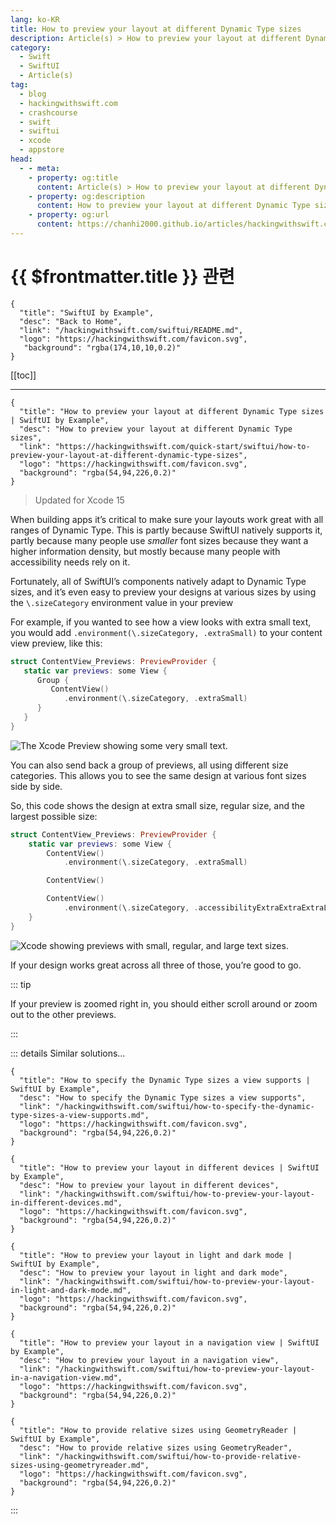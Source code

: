 ```yaml
---
lang: ko-KR
title: How to preview your layout at different Dynamic Type sizes
description: Article(s) > How to preview your layout at different Dynamic Type sizes
category:
  - Swift
  - SwiftUI
  - Article(s)
tag: 
  - blog
  - hackingwithswift.com
  - crashcourse
  - swift
  - swiftui
  - xcode
  - appstore
head:
  - - meta:
    - property: og:title
      content: Article(s) > How to preview your layout at different Dynamic Type sizes
    - property: og:description
      content: How to preview your layout at different Dynamic Type sizes
    - property: og:url
      content: https://chanhi2000.github.io/articles/hackingwithswift.com/swiftui/how-to-preview-your-layout-at-different-dynamic-type-sizes.html
---
```


# {{ $frontmatter.title }} 관련

```component VPCard
{
  "title": "SwiftUI by Example",
  "desc": "Back to Home",
  "link": "/hackingwithswift.com/swiftui/README.md",
  "logo": "https://hackingwithswift.com/favicon.svg",
   "background": "rgba(174,10,10,0.2)"
}
```

[[toc]]

---

```component VPCard
{
  "title": "How to preview your layout at different Dynamic Type sizes | SwiftUI by Example",
  "desc": "How to preview your layout at different Dynamic Type sizes",
  "link": "https://hackingwithswift.com/quick-start/swiftui/how-to-preview-your-layout-at-different-dynamic-type-sizes",
  "logo": "https://hackingwithswift.com/favicon.svg",
  "background": "rgba(54,94,226,0.2)"
}
```

> Updated for Xcode 15

When building apps it’s critical to make sure your layouts work great with all ranges of Dynamic Type. This is partly because SwiftUI natively supports it, partly because many people use *smaller* font sizes because they want a higher information density, but mostly because many people with accessibility needs rely on it.

Fortunately, all of SwiftUI’s components natively adapt to Dynamic Type sizes, and it’s even easy to preview your designs at various sizes by using the `\.sizeCategory` environment value in your preview

For example, if you wanted to see how a view looks with extra small text, you would add `.environment(\.sizeCategory, .extraSmall)` to your content view preview, like this:

```swift
struct ContentView_Previews: PreviewProvider {
   static var previews: some View {
      Group {
         ContentView()
            .environment(\.sizeCategory, .extraSmall)
      }
   }
}
```

![The Xcode Preview showing some very small text.](https://hackingwithswift.com/img/books/quick-start/swiftui/how-to-preview-your-layout-at-different-dynamic-type-sizes-1~dark@2x.png)

You can also send back a group of previews, all using different size categories. This allows you to see the same design at various font sizes side by side.

So, this code shows the design at extra small size, regular size, and the largest possible size:

```swift
struct ContentView_Previews: PreviewProvider {
    static var previews: some View {
        ContentView()
            .environment(\.sizeCategory, .extraSmall)

        ContentView()

        ContentView()
            .environment(\.sizeCategory, .accessibilityExtraExtraExtraLarge)
    }
}
```

![Xcode showing previews with small, regular, and large text sizes.](https://hackingwithswift.com/img/books/quick-start/swiftui/how-to-preview-your-layout-at-different-dynamic-type-sizes-2~dark@2x.png)

If your design works great across all three of those, you’re good to go.

::: tip

If your preview is zoomed right in, you should either scroll around or zoom out to the other previews.

:::

::: details Similar solutions…

```component VPCard
{ 
  "title": "How to specify the Dynamic Type sizes a view supports | SwiftUI by Example",
  "desc": "How to specify the Dynamic Type sizes a view supports",
  "link": "/hackingwithswift.com/swiftui/how-to-specify-the-dynamic-type-sizes-a-view-supports.md",
  "logo": "https://hackingwithswift.com/favicon.svg",
  "background": "rgba(54,94,226,0.2)"
}
```

```component VPCard
{
  "title": "How to preview your layout in different devices | SwiftUI by Example",
  "desc": "How to preview your layout in different devices",
  "link": "/hackingwithswift.com/swiftui/how-to-preview-your-layout-in-different-devices.md",
  "logo": "https://hackingwithswift.com/favicon.svg",
  "background": "rgba(54,94,226,0.2)"
}
```

```component VPCard
{
  "title": "How to preview your layout in light and dark mode | SwiftUI by Example",
  "desc": "How to preview your layout in light and dark mode",
  "link": "/hackingwithswift.com/swiftui/how-to-preview-your-layout-in-light-and-dark-mode.md",
  "logo": "https://hackingwithswift.com/favicon.svg",
  "background": "rgba(54,94,226,0.2)"
}
```

```component VPCard
{
  "title": "How to preview your layout in a navigation view | SwiftUI by Example",
  "desc": "How to preview your layout in a navigation view",
  "link": "/hackingwithswift.com/swiftui/how-to-preview-your-layout-in-a-navigation-view.md",
  "logo": "https://hackingwithswift.com/favicon.svg",
  "background": "rgba(54,94,226,0.2)"
}
```

```component VPCard
{
  "title": "How to provide relative sizes using GeometryReader | SwiftUI by Example",
  "desc": "How to provide relative sizes using GeometryReader",
  "link": "/hackingwithswift.com/swiftui/how-to-provide-relative-sizes-using-geometryreader.md",
  "logo": "https://hackingwithswift.com/favicon.svg",
  "background": "rgba(54,94,226,0.2)"
}
```

:::

